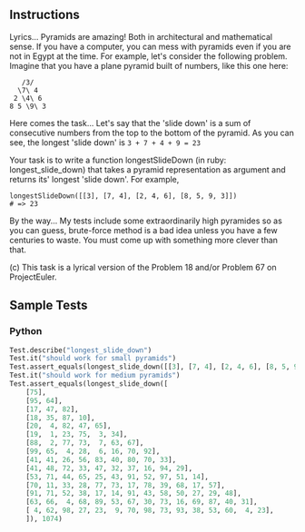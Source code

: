 ## Instructions

Lyrics... Pyramids are amazing! Both in architectural and mathematical sense. If you have a computer, you can mess with pyramids even if you are not in Egypt at the time. For example, let's consider the following problem. Imagine that you have a plane pyramid built of numbers, like this one here:

~~~
   /3/
  \7\ 4 
 2 \4\ 6 
8 5 \9\ 3
~~~

Here comes the task...
Let's say that the 'slide down' is a sum of consecutive numbers from the top to the bottom of the pyramid. As you can see, the longest 'slide down' is `3 + 7 + 4 + 9 = 23`

Your task is to write a function longestSlideDown (in ruby: longest_slide_down) that takes a pyramid representation as argument and returns its' longest 'slide down'. For example,

~~~
longestSlideDown([[3], [7, 4], [2, 4, 6], [8, 5, 9, 3]])
# => 23
~~~

By the way... My tests include some extraordinarily high pyramides so as you can guess, brute-force method is a bad idea unless you have a few centuries to waste. You must come up with something more clever than that.

(c) This task is a lyrical version of the Problem 18 and/or Problem 67 on ProjectEuler.

## Sample Tests

### Python
~~~ python
Test.describe("longest_slide_down")
Test.it("should work for small pyramids")
Test.assert_equals(longest_slide_down([[3], [7, 4], [2, 4, 6], [8, 5, 9, 3]]), 23)
Test.it("should work for medium pyramids")
Test.assert_equals(longest_slide_down([
    [75],
    [95, 64],
    [17, 47, 82],
    [18, 35, 87, 10],
    [20,  4, 82, 47, 65],
    [19,  1, 23, 75,  3, 34],
    [88,  2, 77, 73,  7, 63, 67],
    [99, 65,  4, 28,  6, 16, 70, 92],
    [41, 41, 26, 56, 83, 40, 80, 70, 33],
    [41, 48, 72, 33, 47, 32, 37, 16, 94, 29],
    [53, 71, 44, 65, 25, 43, 91, 52, 97, 51, 14],
    [70, 11, 33, 28, 77, 73, 17, 78, 39, 68, 17, 57],
    [91, 71, 52, 38, 17, 14, 91, 43, 58, 50, 27, 29, 48],
    [63, 66,  4, 68, 89, 53, 67, 30, 73, 16, 69, 87, 40, 31],
    [ 4, 62, 98, 27, 23,  9, 70, 98, 73, 93, 38, 53, 60,  4, 23],
    ]), 1074)
~~~